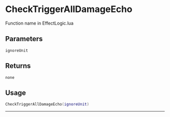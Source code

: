 # CheckTriggerAllDamageEcho
Function name in EffectLogic.lua
## Parameters
`ignoreUnit`
## Returns
`none`
## Usage
```lua
CheckTriggerAllDamageEcho(ignoreUnit)
```
---
